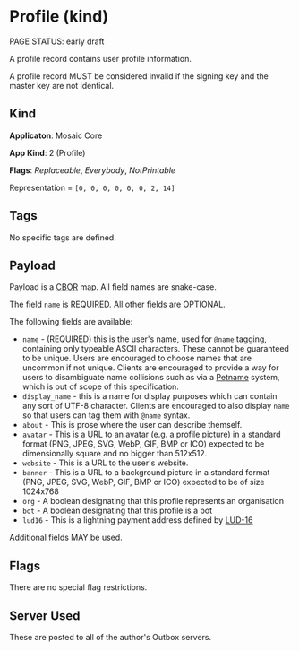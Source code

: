 # Profile (kind)

<status>PAGE STATUS: early draft</status>

A profile record contains user profile information.

A profile record MUST be considered invalid if the signing key and the
master key are not identical.

## Kind

**Applicaton**: Mosaic Core

**App Kind**: 2 (Profile)

**Flags**: *Replaceable*, *Everybody*, *NotPrintable*

Representation = `[0, 0, 0, 0, 0, 0, 2, 14]`

## Tags

No specific tags are defined.

## Payload

Payload is a [CBOR](https://www.rfc-editor.org/rfc/rfc8949.html) map.
All field names are snake-case.

The field `name` is REQUIRED. All other fields are OPTIONAL.

The following fields are available:

* `name` - (REQUIRED) this is the user's name, used for `@name` tagging,
  containing only typeable ASCII characters. These cannot be guaranteed
  to be unique. Users are encouraged to choose names that are uncommon
  if not unique. Clients are encouraged to provide a way for users to
  disambiguate name collisions such as via a
  [Petname](https://en.wikipedia.org/wiki/Petname) system,
  which is out of scope of this specification.
* `display_name` - this is a name for display purposes which can contain
  any sort of UTF-8 character. Clients are encouraged to also display
  `name` so that users can tag them with `@name` syntax.
* `about` - This is prose where the user can describe themself.
* `avatar` - This is a URL to an avatar (e.g. a profile picture) in a
  standard format (PNG, JPEG, SVG, WebP, GIF, BMP or ICO) expected to be
  dimensionally square and no bigger than 512x512.
* `website` - This is a URL to the user's website.
* `banner` - This is a URL to a background picture in a standard format
  (PNG, JPEG, SVG, WebP, GIF, BMP or ICO) expected to be of size 1024x768
* `org` - A boolean designating that this profile represents an organisation
* `bot` - A boolean designating that this profile is a bot
* `lud16` - This is a lightning payment address
  defined by [LUD-16](https://github.com/lnurl/luds/blob/luds/16.md)

Additional fields MAY be used.

## Flags

There are no special flag restrictions.

## Server Used

These are posted to all of the author's Outbox servers.
